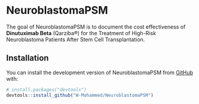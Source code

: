 # NeuroblastomaPSM

<!-- badges: start -->
<!-- badges: end -->

The goal of NeuroblastomaPSM is to document the cost effectiveness of **Dinutuximab Beta** (Qarziba®) for the Treatment of High-Risk Neuroblastoma Patients After Stem Cell Transplantation.


## Installation

You can install the development version of NeuroblastomaPSM from [GitHub](https://github.com/) with:

``` r
# install.packages("devtools")
devtools::install_github("W-Mohammed/NeuroblastomaPSM")
```


